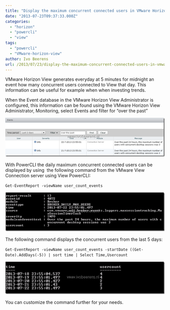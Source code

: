 ```yaml
---
title: "Display the maximum concurrent connected users in VMware Horizon View with PowerCLI"
date: "2013-07-23T09:37:33.000Z"
categories: 
  - "horizon"
  - "powercli"
  - "view"
tags: 
  - "powercli"
  - "VMware-horizon-view"
author: Ivo Beerens
url: /2013/07/23/display-the-maximum-concurrent-connected-users-in-vmware-horizon-view-with-powercli/
---
```


VMware Horizon View generates everyday at 5 minutes for midnight an event how many concurrent users connected to View that day. This information can be useful for example when when investing trends.

When the Event database in the VMware Horizon View Administrator is configured, this information can be found using the VMware Horizon View Administrator, Monitoring, select Events and filter for “over the past”

[![image](images/image_thumb6.png "image")](images/image6.png)

With PowerCLI the daily maximum concurrent connected users can be displayed by using  the following command from the VMware View Connection server using View PowerCLI:

`Get-EventReport -viewName user_count_events`

[![image](images/image_thumb7.png "image")](images/image7.png)

The following command displays the concurrent users from the last 5 days:

`Get-EventReport -viewName user_count_events -startDate ((Get-Date).AddDays(-5)) | sort time | Select Time,Usercount`

[![image](images/image_thumb8.png "image")](images/image8.png)

You can customize the command further for your needs.